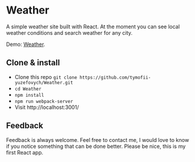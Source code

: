 # Weather
A simple weather site built with React. At the moment you can see local weather conditions and search weather for any city.

Demo: [Weather](https://tymofii-yuzefovych.github.io/).

## Clone & install

- Clone this repo ```git clone https://github.com/tymofii-yuzefovych/Weather.git```
- ```cd Weather```
- ```npm install```
- ```npm run webpack-server```
- Visit http://localhost:3001/


## Feedback
Feedback is always welcome. Feel free to contact me, I would love to know if you notice something that can be done better. Please be nice, this is my first React app.
